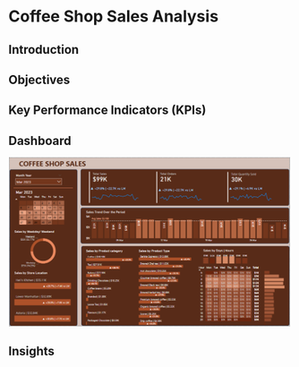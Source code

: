 # Coffee Shop Sales Analysis

## Introduction


## Objectives

## Key Performance Indicators (KPIs)



## Dashboard
![image](https://github.com/Ritik-M21/Data_Analysis_Projects/blob/main/Coffee%20Shop%20Sales%20Analysis/Dashboard.png?raw=true)

## Insights




